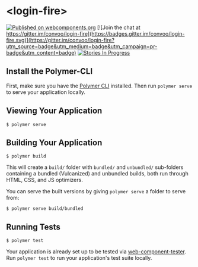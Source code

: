 # \<login-fire\>

[![Published on webcomponents.org](https://img.shields.io/badge/webcomponents.org-published-blue.svg)](https://beta.webcomponents.org/element/convoo/login-fire)
[![Join the chat at https://gitter.im/convoo/login-fire](https://badges.gitter.im/convoo/login-fire.svg)](https://gitter.im/convoo/login-fire?utm_source=badge&utm_medium=badge&utm_campaign=pr-badge&utm_content=badge)
[![Stories In Progress](https://badge.waffle.io/convoo/login-fire.svg?label=In%20Progress&title=In%20Progress)](http://waffle.io/convoo/login-fire)


## Install the Polymer-CLI

First, make sure you have the [Polymer CLI](https://www.npmjs.com/package/polymer-cli) installed. Then run `polymer serve` to serve your application locally.

## Viewing Your Application

```
$ polymer serve
```

## Building Your Application

```
$ polymer build
```

This will create a `build/` folder with `bundled/` and `unbundled/` sub-folders
containing a bundled (Vulcanized) and unbundled builds, both run through HTML,
CSS, and JS optimizers.

You can serve the built versions by giving `polymer serve` a folder to serve
from:

```
$ polymer serve build/bundled
```

## Running Tests

```
$ polymer test
```

Your application is already set up to be tested via [web-component-tester](https://github.com/Polymer/web-component-tester). Run `polymer test` to run your application's test suite locally.
